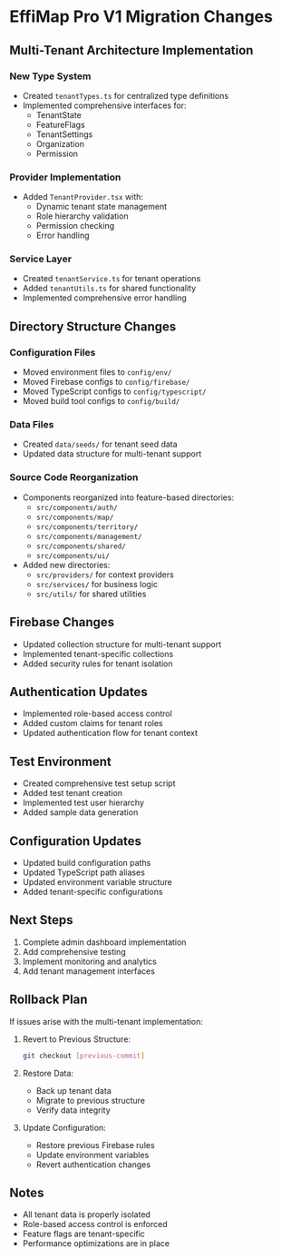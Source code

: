 # EffiMap Pro V1 Migration Changes

## Multi-Tenant Architecture Implementation

### New Type System
- Created `tenantTypes.ts` for centralized type definitions
- Implemented comprehensive interfaces for:
  - TenantState
  - FeatureFlags
  - TenantSettings
  - Organization
  - Permission

### Provider Implementation
- Added `TenantProvider.tsx` with:
  - Dynamic tenant state management
  - Role hierarchy validation
  - Permission checking
  - Error handling

### Service Layer
- Created `tenantService.ts` for tenant operations
- Added `tenantUtils.ts` for shared functionality
- Implemented comprehensive error handling

## Directory Structure Changes

### Configuration Files
- Moved environment files to `config/env/`
- Moved Firebase configs to `config/firebase/`
- Moved TypeScript configs to `config/typescript/`
- Moved build tool configs to `config/build/`

### Data Files
- Created `data/seeds/` for tenant seed data
- Updated data structure for multi-tenant support

### Source Code Reorganization
- Components reorganized into feature-based directories:
  - `src/components/auth/`
  - `src/components/map/`
  - `src/components/territory/`
  - `src/components/management/`
  - `src/components/shared/`
  - `src/components/ui/`
- Added new directories:
  - `src/providers/` for context providers
  - `src/services/` for business logic
  - `src/utils/` for shared utilities

## Firebase Changes
- Updated collection structure for multi-tenant support
- Implemented tenant-specific collections
- Added security rules for tenant isolation

## Authentication Updates
- Implemented role-based access control
- Added custom claims for tenant roles
- Updated authentication flow for tenant context

## Test Environment
- Created comprehensive test setup script
- Added test tenant creation
- Implemented test user hierarchy
- Added sample data generation

## Configuration Updates
- Updated build configuration paths
- Updated TypeScript path aliases
- Updated environment variable structure
- Added tenant-specific configurations

## Next Steps
1. Complete admin dashboard implementation
2. Add comprehensive testing
3. Implement monitoring and analytics
4. Add tenant management interfaces

## Rollback Plan
If issues arise with the multi-tenant implementation:

1. Revert to Previous Structure:
   ```bash
   git checkout [previous-commit]
   ```

2. Restore Data:
   - Back up tenant data
   - Migrate to previous structure
   - Verify data integrity

3. Update Configuration:
   - Restore previous Firebase rules
   - Update environment variables
   - Revert authentication changes

## Notes
- All tenant data is properly isolated
- Role-based access control is enforced
- Feature flags are tenant-specific
- Performance optimizations are in place
